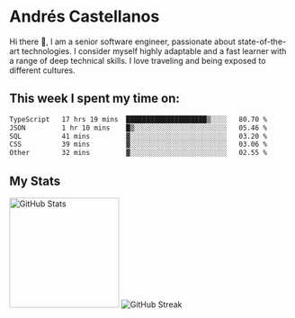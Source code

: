 # Andrés Castellanos

Hi there 👋, I am a senior software engineer, passionate about state-of-the-art technologies. I consider myself highly adaptable and a fast learner with a range of deep technical skills. I love traveling and being exposed to different cultures.

## This week I spent my time on:

<!--START_SECTION:waka-->

```txt
TypeScript   17 hrs 19 mins  ████████████████████▒░░░░   80.70 %
JSON         1 hr 10 mins    █▒░░░░░░░░░░░░░░░░░░░░░░░   05.46 %
SQL          41 mins         ▓░░░░░░░░░░░░░░░░░░░░░░░░   03.20 %
CSS          39 mins         ▓░░░░░░░░░░░░░░░░░░░░░░░░   03.06 %
Other        32 mins         ▓░░░░░░░░░░░░░░░░░░░░░░░░   02.55 %
```

<!--END_SECTION:waka-->

## My Stats

<img height="195" src="https://github-readme-stats.vercel.app/api?username=andrescv&show_icons=true&theme=onedark&hide_border=true&card_width=495" alt="GitHub Stats" />

<img src="https://streak-stats.demolab.com?user=andrescv&theme=one-dark-pro&hide_border=true" alt="GitHub Streak" />
